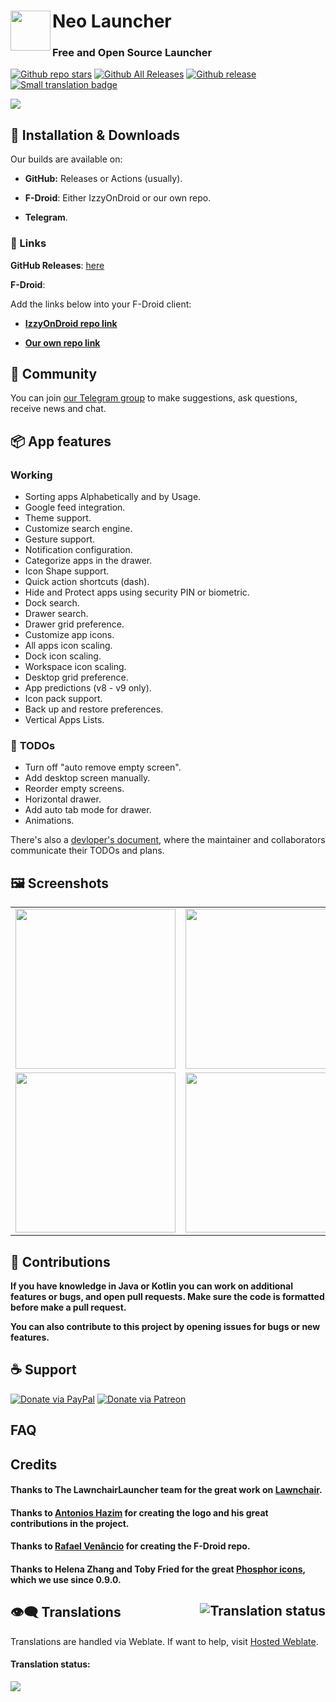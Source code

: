 # Neo Launcher <img title="" src="./fastlane/metadata/android/en-US/images/icon.png" align="left" width="64">

### Free and Open Source Launcher

[![Github repo stars](https://img.shields.io/github/stars/otakuhqz/Omega?style=flat)](https://github.com/otakuhqz/Omega/stargazers)
[![Github All Releases](https://img.shields.io/github/downloads/otakuhqz/Omega/total.svg)](https://github.com/otakuhqz/Omega/releases/)
[![Github release](https://img.shields.io/github/v/release/otakuhqz/Omega?display_name=tag)](https://github.com/otakuhqz/Omega/releases/latest)
[![Small translation badge](https://hosted.weblate.org/widgets/omegalauncher/-/svg-badge.svg)](https://hosted.weblate.org/engage/droidify/?utm_source=widget)

![](neo_banner.png)

## :floppy_disk: Installation & Downloads

Our builds are available on:

- **GitHub:** Releases or Actions (usually).

- **F-Droid**: Either IzzyOnDroid or our own repo.

- **Telegram**.

### :link: Links

**GitHub Releases**: [here](https://github.com/otakuhqz/Omega/releases)

**F-Droid**:

Add the links below into your F-Droid client:

- **[IzzyOnDroid repo link](https://apt.izzysoft.de/fdroid/repo?fingerprint=3BF0D6ABFEAE2F401707B6D966BE743BF0EEE49C2561B9BA39073711F628937A)**

- **[Our own repo link](https://raw.githubusercontent.com/nonaybay/newomega/master/fdroid/repo)**

## :thought_balloon: Community

You can join [our Telegram group](https://t.me/neo_launcher) to make suggestions, ask questions, receive news and chat.

## :package: App features

### Working

- Sorting apps Alphabetically and by Usage.
- Google feed integration.
- Theme support.
- Customize search engine.
- Gesture support.
- Notification configuration.
- Categorize apps in the drawer.
- Icon Shape support.
- Quick action shortcuts (dash).
- Hide and Protect apps using security PIN or biometric.
- Dock search.
- Drawer search.
- Drawer grid preference.
- Customize app icons.
- All apps icon scaling.
- Dock icon scaling.
- Workspace icon scaling.
- Desktop grid preference.
- App predictions (v8 - v9 only).
- Icon pack support.
- Back up and restore preferences.
- Vertical Apps Lists.

### :notebook: **TODOs**

- Turn off "auto remove empty screen".
- Add desktop screen manually.
- Reorder empty screens.
- Horizontal drawer.
- Add auto tab mode for drawer.
- Animations.

There's also a [devloper's document](DEVDOC.md), where the maintainer and collaborators communicate their TODOs and plans.

## :framed_picture: Screenshots

<table>
    <tr>
        <td><img src="https://raw.githubusercontent.com/otakuhqz/Omega/omega-11/snapshots/omega1.jpg" alt="" width="256"></td>
        <td><img src="https://raw.githubusercontent.com/otakuhqz/Omega/master/snapshots/omega2.jpg" alt="" width="256"></td>
        <td><img src="https://raw.githubusercontent.com/otakuhqz/Omega/omega-11/snapshots/omega3.jpg" alt="" width="256"></td>
        <td><img src="https://raw.githubusercontent.com/otakuhqz/Omega/master/snapshots/omega4.jpg" alt="" width="256"></td>
    </tr>
    <tr>
        <td><img src="https://raw.githubusercontent.com/otakuhqz/Omega/omega-11/snapshots/omega5.jpg" alt="" width="256"></td>
        <td><img src="https://raw.githubusercontent.com/otakuhqz/Omega/master/snapshots/omega6.jpg" alt="" width="256"></td>
        <td><img src="https://raw.githubusercontent.com/otakuhqz/Omega/master/snapshots/omega7.jpg" alt="" width="256"></td>
        <td><img src="https://raw.githubusercontent.com/otakuhqz/Omega/master/snapshots/omega8.jpg" alt="" width="256"></td>
    </tr>
</table>

## :raised_hands: Contributions

**If you have knowledge in Java or Kotlin you can work on additional features or bugs, and open pull requests. Make sure the code is formatted before make a pull request.**

**You can also contribute to this project by opening issues for bugs or new features.**

## :coffee: Support

<a href="https://www.paypal.com/paypalme/omegalauncher"><img src="https://img.shields.io/badge/Paypal-Donate-blue?style=for-the-badge&logo=paypal" alt="Donate via PayPal"/></a>
<a href="https://www.patreon.com/omegalauncher"><img src="https://img.shields.io/badge/Patreon-Donate-blue?style=for-the-badge&logo=patreon" alt="Donate via Patreon"/></a>

## FAQ

## Credits

#### Thanks to The LawnchairLauncher team for the great work on [Lawnchair](https://github.com/LawnchairLauncher/lawnchair).

#### Thanks to [Antonios Hazim](https://github.com/machiav3lli) for creating the logo and his great contributions in the project.

#### Thanks to [Rafael Venâncio](https://github.com/nonaybay) for creating the F-Droid repo.

#### Thanks to Helena Zhang and Toby Fried for the great [Phosphor icons](https://phosphoricons.com), which we use since 0.9.0.

## :eye_speech_bubble: Translations [<img align="right" src="https://hosted.weblate.org/widgets/omegalauncher/-/287x66-white.png" alt="Translation status" />](https://hosted.weblate.org/engage/omegalauncher/?utm_source=widget)

Translations are handled via Weblate. If want to help, visit [Hosted Weblate](https://hosted.weblate.org/projects/omegalauncher).

#### **Translation status:**

<img src="https://hosted.weblate.org/widgets/omegalauncher/-/multi-auto.svg" />
